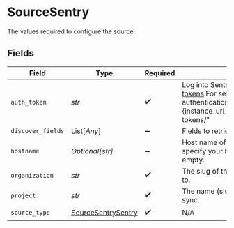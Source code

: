 # SourceSentry

The values required to configure the source.


## Fields

| Field                                                                                                                                                                                                                                                       | Type                                                                                                                                                                                                                                                        | Required                                                                                                                                                                                                                                                    | Description                                                                                                                                                                                                                                                 |
| ----------------------------------------------------------------------------------------------------------------------------------------------------------------------------------------------------------------------------------------------------------- | ----------------------------------------------------------------------------------------------------------------------------------------------------------------------------------------------------------------------------------------------------------- | ----------------------------------------------------------------------------------------------------------------------------------------------------------------------------------------------------------------------------------------------------------- | ----------------------------------------------------------------------------------------------------------------------------------------------------------------------------------------------------------------------------------------------------------- |
| `auth_token`                                                                                                                                                                                                                                                | *str*                                                                                                                                                                                                                                                       | :heavy_check_mark:                                                                                                                                                                                                                                          | Log into Sentry and then <a href="https://sentry.io/settings/account/api/auth-tokens/">create authentication tokens</a>.For self-hosted, you can find or create authentication tokens by visiting "{instance_url_prefix}/settings/account/api/auth-tokens/" |
| `discover_fields`                                                                                                                                                                                                                                           | List[*Any*]                                                                                                                                                                                                                                                 | :heavy_minus_sign:                                                                                                                                                                                                                                          | Fields to retrieve when fetching discover events                                                                                                                                                                                                            |
| `hostname`                                                                                                                                                                                                                                                  | *Optional[str]*                                                                                                                                                                                                                                             | :heavy_minus_sign:                                                                                                                                                                                                                                          | Host name of Sentry API server.For self-hosted, specify your host name here. Otherwise, leave it empty.                                                                                                                                                     |
| `organization`                                                                                                                                                                                                                                              | *str*                                                                                                                                                                                                                                                       | :heavy_check_mark:                                                                                                                                                                                                                                          | The slug of the organization the groups belong to.                                                                                                                                                                                                          |
| `project`                                                                                                                                                                                                                                                   | *str*                                                                                                                                                                                                                                                       | :heavy_check_mark:                                                                                                                                                                                                                                          | The name (slug) of the Project you want to sync.                                                                                                                                                                                                            |
| `source_type`                                                                                                                                                                                                                                               | [SourceSentrySentry](../../models/shared/sourcesentrysentry.md)                                                                                                                                                                                             | :heavy_check_mark:                                                                                                                                                                                                                                          | N/A                                                                                                                                                                                                                                                         |